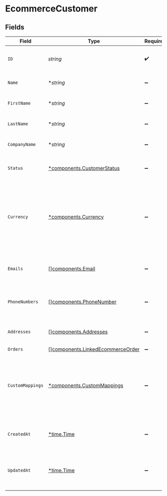 # EcommerceCustomer


## Fields

| Field                                                                                                                              | Type                                                                                                                               | Required                                                                                                                           | Description                                                                                                                        | Example                                                                                                                            |
| ---------------------------------------------------------------------------------------------------------------------------------- | ---------------------------------------------------------------------------------------------------------------------------------- | ---------------------------------------------------------------------------------------------------------------------------------- | ---------------------------------------------------------------------------------------------------------------------------------- | ---------------------------------------------------------------------------------------------------------------------------------- |
| `ID`                                                                                                                               | *string*                                                                                                                           | :heavy_check_mark:                                                                                                                 | A unique identifier for an object.                                                                                                 | 12345                                                                                                                              |
| `Name`                                                                                                                             | **string*                                                                                                                          | :heavy_minus_sign:                                                                                                                 | Full name of the customer                                                                                                          | John Doe                                                                                                                           |
| `FirstName`                                                                                                                        | **string*                                                                                                                          | :heavy_minus_sign:                                                                                                                 | First name of the customer                                                                                                         | John                                                                                                                               |
| `LastName`                                                                                                                         | **string*                                                                                                                          | :heavy_minus_sign:                                                                                                                 | Last name of the customer                                                                                                          | Doe                                                                                                                                |
| `CompanyName`                                                                                                                      | **string*                                                                                                                          | :heavy_minus_sign:                                                                                                                 | Company name of the customer                                                                                                       | Acme Inc.                                                                                                                          |
| `Status`                                                                                                                           | [*components.CustomerStatus](../../models/components/customerstatus.md)                                                            | :heavy_minus_sign:                                                                                                                 | The current status of the customer                                                                                                 | active                                                                                                                             |
| `Currency`                                                                                                                         | [*components.Currency](../../models/components/currency.md)                                                                        | :heavy_minus_sign:                                                                                                                 | Indicates the associated currency for an amount of money. Values correspond to [ISO 4217](https://en.wikipedia.org/wiki/ISO_4217). | USD                                                                                                                                |
| `Emails`                                                                                                                           | [][components.Email](../../models/components/email.md)                                                                             | :heavy_minus_sign:                                                                                                                 | An array of email addresses for the customer.                                                                                      |                                                                                                                                    |
| `PhoneNumbers`                                                                                                                     | [][components.PhoneNumber](../../models/components/phonenumber.md)                                                                 | :heavy_minus_sign:                                                                                                                 | An array of phone numbers for the customer.                                                                                        |                                                                                                                                    |
| `Addresses`                                                                                                                        | [][components.Addresses](../../models/components/addresses.md)                                                                     | :heavy_minus_sign:                                                                                                                 | An array of addresses for the customer.                                                                                            |                                                                                                                                    |
| `Orders`                                                                                                                           | [][components.LinkedEcommerceOrder](../../models/components/linkedecommerceorder.md)                                               | :heavy_minus_sign:                                                                                                                 | N/A                                                                                                                                |                                                                                                                                    |
| `CustomMappings`                                                                                                                   | [*components.CustomMappings](../../models/components/custommappings.md)                                                            | :heavy_minus_sign:                                                                                                                 | When custom mappings are configured on the resource, the result is included here.                                                  |                                                                                                                                    |
| `CreatedAt`                                                                                                                        | [*time.Time](https://pkg.go.dev/time#Time)                                                                                         | :heavy_minus_sign:                                                                                                                 | The date and time when the object was created.                                                                                     | 2020-09-30T07:43:32.000Z                                                                                                           |
| `UpdatedAt`                                                                                                                        | [*time.Time](https://pkg.go.dev/time#Time)                                                                                         | :heavy_minus_sign:                                                                                                                 | The date and time when the object was last updated.                                                                                | 2020-09-30T07:43:32.000Z                                                                                                           |